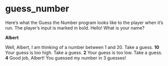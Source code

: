 # guess_number
Here’s what the Guess the Number program looks like to the player when
it’s run. The player’s input is marked in bold.
Hello! What is your name?

**Albert**

Well, Albert, I am thinking of a number between 1 and 20.
Take a guess.
**10**
Your guess is too high.
Take a guess.
**2**
Your guess is too low.
Take a guess.
**4**
Good job, Albert! You guessed my number in 3 guesses!
